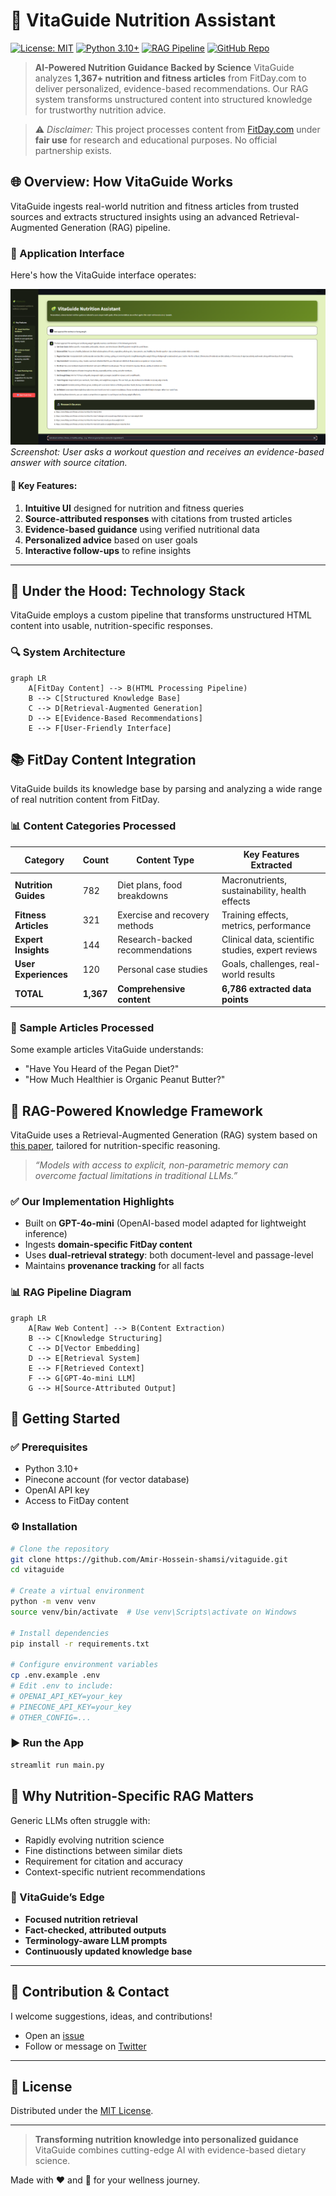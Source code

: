 # 🥑 VitaGuide Nutrition Assistant

[![License: MIT](https://img.shields.io/badge/License-MIT-green.svg)](LICENSE)
[![Python 3.10+](https://img.shields.io/badge/Python-3.10%2B-blue)](https://python.org)
[![RAG Pipeline](https://img.shields.io/badge/RAG-Powered-purple)](https://arxiv.org/abs/2005.11401)
[![GitHub Repo](https://img.shields.io/badge/GitHub-vitaGuide-blue?logo=github)](https://github.com/Amir-Hossein-shamsi/vitaguide)

> **AI-Powered Nutrition Guidance Backed by Science**
> VitaGuide analyzes **1,367+ nutrition and fitness articles** from FitDay.com to deliver personalized, evidence-based recommendations. Our RAG system transforms unstructured content into structured knowledge for trustworthy nutrition advice.

> ⚠️ *Disclaimer:* This project processes content from [FitDay.com](https://www.fitday.com) under **fair use** for research and educational purposes. No official partnership exists.


## 🌐 Overview: How VitaGuide Works

VitaGuide ingests real-world nutrition and fitness articles from trusted sources and extracts structured insights using an advanced Retrieval-Augmented Generation (RAG) pipeline.

### 📱 Application Interface

Here's how the VitaGuide interface operates:

![VitaGuide Application Interface](assets/Screenshot%202025-08-01%20225723.png)
*Screenshot: User asks a workout question and receives an evidence-based answer with source citation.*

#### 🔑 Key Features:

1. **Intuitive UI** designed for nutrition and fitness queries
2. **Source-attributed responses** with citations from trusted articles
3. **Evidence-based guidance** using verified nutritional data
4. **Personalized advice** based on user goals
5. **Interactive follow-ups** to refine insights

---

## 🧠 Under the Hood: Technology Stack

VitaGuide employs a custom pipeline that transforms unstructured HTML content into usable, nutrition-specific responses.

### 🔍 System Architecture

```mermaid
graph LR
    A[FitDay Content] --> B(HTML Processing Pipeline)
    B --> C[Structured Knowledge Base]
    C --> D[Retrieval-Augmented Generation]
    D --> E[Evidence-Based Recommendations]
    E --> F[User-Friendly Interface]
```

## 📚 FitDay Content Integration

VitaGuide builds its knowledge base by parsing and analyzing a wide range of real nutrition content from FitDay.

### 📊 Content Categories Processed

| Category             | Count     | Content Type                    | Key Features Extracted                            |
| -------------------- | --------- | ------------------------------- | ------------------------------------------------- |
| **Nutrition Guides** | 782       | Diet plans, food breakdowns     | Macronutrients, sustainability, health effects    |
| **Fitness Articles** | 321       | Exercise and recovery methods   | Training effects, metrics, performance            |
| **Expert Insights**  | 144       | Research-backed recommendations | Clinical data, scientific studies, expert reviews |
| **User Experiences** | 120       | Personal case studies           | Goals, challenges, real-world results             |
| **TOTAL**            | **1,367** | **Comprehensive content**       | **6,786 extracted data points**                   |

### 🌱 Sample Articles Processed

Some example articles VitaGuide understands:

* "Have You Heard of the Pegan Diet?"
* "How Much Healthier is Organic Peanut Butter?"


## 🔬 RAG-Powered Knowledge Framework

VitaGuide uses a Retrieval-Augmented Generation (RAG) system based on [this paper](https://python.langchain.com/docs/tutorials/rag/), tailored for nutrition-specific reasoning.

> *“Models with access to explicit, non-parametric memory can overcome factual limitations in traditional LLMs.”*

### ✅ Our Implementation Highlights

* Built on **GPT-4o-mini** (OpenAI-based model adapted for lightweight inference)
* Ingests **domain-specific FitDay content**
* Uses **dual-retrieval strategy**: both document-level and passage-level
* Maintains **provenance tracking** for all facts

### 📊 RAG Pipeline Diagram

```mermaid
graph LR
    A[Raw Web Content] --> B(Content Extraction)
    B --> C[Knowledge Structuring]
    C --> D[Vector Embedding]
    D --> E[Retrieval System]
    E --> F[Retrieved Context]
    F --> G[GPT-4o-mini LLM]
    G --> H[Source-Attributed Output]
```


## 🚀 Getting Started

### ✅ Prerequisites

* Python 3.10+
* Pinecone account (for vector database)
* OpenAI API key
* Access to FitDay content

### ⚙️ Installation

```bash
# Clone the repository
git clone https://github.com/Amir-Hossein-shamsi/vitaguide.git
cd vitaguide

# Create a virtual environment
python -m venv venv
source venv/bin/activate  # Use venv\Scripts\activate on Windows

# Install dependencies
pip install -r requirements.txt

# Configure environment variables
cp .env.example .env
# Edit .env to include:
# OPENAI_API_KEY=your_key
# PINECONE_API_KEY=your_key
# OTHER_CONFIG=...
```

### ▶️ Run the App

```bash
streamlit run main.py
```


## 🌱 Why Nutrition-Specific RAG Matters

Generic LLMs often struggle with:

* Rapidly evolving nutrition science
* Fine distinctions between similar diets
* Requirement for citation and accuracy
* Context-specific nutrient recommendations

### 🔎 VitaGuide’s Edge

* **Focused nutrition retrieval**
* **Fact-checked, attributed outputs**
* **Terminology-aware LLM prompts**
* **Continuously updated knowledge base**

---

## 🤝 Contribution & Contact

I welcome suggestions, ideas, and contributions!

* Open an [issue](https://github.com/Amir-Hossein-shamsi/vitaguide/issues)
* Follow or message on [Twitter](https://twitter.com/Amir_ho3einsh)

---

## 📜 License

Distributed under the [MIT License](https://en.wikipedia.org/wiki/MIT_License).

---

> **Transforming nutrition knowledge into personalized guidance**
> VitaGuide combines cutting-edge AI with evidence-based dietary science.

Made with ❤️ and 🌱 for your wellness journey.


